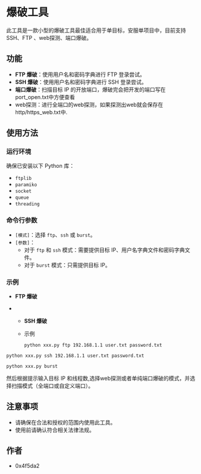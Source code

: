 # 爆破工具

此工具是一款小型的爆破工具最佳适合用于单目标，安服单项目中，目前支持 SSH、FTP 、web探测、端口爆破。

## 功能

- **FTP 爆破**：使用用户名和密码字典进行 FTP 登录尝试。
- **SSH 爆破**：使用用户名和密码字典进行 SSH 登录尝试。
- **端口爆破**：扫描目标 IP 的开放端口，爆破完会把开发的端口写在port_open.txt中方便查看
- web探测：进行全端口的web探测，如果探测出web就会保存在http/https_web.txt中.

## 使用方法

### 运行环境

确保已安装以下 Python 库：

- `ftplib`
- `paramiko`
- `socket`
- `queue`
- `threading`

### 命令行参数

- `[模式]`：选择 `ftp`、`ssh` 或 `burst`。
- `[参数]`：
  - 对于 `ftp` 和 `ssh` 模式：需要提供目标 IP、用户名字典文件和密码字典文件。
  - 对于 `burst` 模式：只需提供目标 IP。

### 示例

- **FTP 爆破**

- - **SSH 爆破**

  - 示例

    ```
    python xxx.py ftp 192.168.1.1 user.txt password.txt
    ```

```
python xxx.py ssh 192.168.1.1 user.txt password.txt
```

```
python xxx.py burst
```

然后根据提示输入目标 IP 和线程数,选择web探测或者单纯端口爆破的模式，并选择扫描模式（全端口或自定义端口）。

## 注意事项

- 请确保在合法和授权的范围内使用此工具。
- 使用前请确认符合相关法律法规。

## 作者

- 0x4f5da2